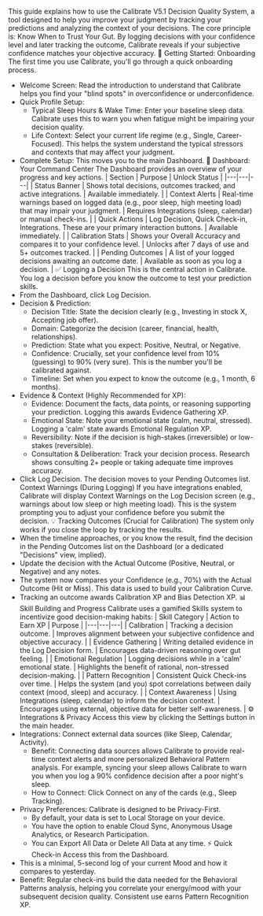 This guide explains how to use the Calibrate V5.1 Decision Quality System, a tool designed to help you improve your judgment by tracking your predictions and analyzing the context of your decisions.
The core principle is: Know When to Trust Your Gut. By logging decisions with your confidence level and later tracking the outcome, Calibrate reveals if your subjective confidence matches your objective accuracy.
🚀 Getting Started: Onboarding
The first time you use Calibrate, you'll go through a quick onboarding process.
 * Welcome Screen: Read the introduction to understand that Calibrate helps you find your "blind spots" in overconfidence or underconfidence.
 * Quick Profile Setup:
   * Typical Sleep Hours & Wake Time: Enter your baseline sleep data. Calibrate uses this to warn you when fatigue might be impairing your decision quality.
   * Life Context: Select your current life regime (e.g., Single, Career-Focused). This helps the system understand the typical stressors and contexts that may affect your judgment.
 * Complete Setup: This moves you to the main Dashboard.
🧭 Dashboard: Your Command Center
The Dashboard provides an overview of your progress and key actions.
| Section | Purpose | Unlock Status |
|---|---|---|
| Status Banner | Shows total decisions, outcomes tracked, and active integrations. | Available immediately. |
| Context Alerts | Real-time warnings based on logged data (e.g., poor sleep, high meeting load) that may impair your judgment. | Requires Integrations (sleep, calendar) or manual check-ins. |
| Quick Actions | Log Decision, Quick Check-in, Integrations. These are your primary interaction buttons. | Available immediately. |
| Calibration Stats | Shows your Overall Accuracy and compares it to your confidence level. | Unlocks after 7 days of use and 5+ outcomes tracked. |
| Pending Outcomes | A list of your logged decisions awaiting an outcome date. | Available as soon as you log a decision. |
✅ Logging a Decision
This is the central action in Calibrate. You log a decision before you know the outcome to test your prediction skills.
 * From the Dashboard, click Log Decision.
 * Decision & Prediction:
   * Decision Title: State the decision clearly (e.g., Investing in stock X, Accepting job offer).
   * Domain: Categorize the decision (career, financial, health, relationships).
   * Prediction: State what you expect: Positive, Neutral, or Negative.
   * Confidence: Crucially, set your confidence level from 10\% (guessing) to 90\% (very sure). This is the number you'll be calibrated against.
   * Timeline: Set when you expect to know the outcome (e.g., 1 month, 6 months).
 * Evidence & Context (Highly Recommended for XP):
   * Evidence: Document the facts, data points, or reasoning supporting your prediction. Logging this awards Evidence Gathering XP.
   * Emotional State: Note your emotional state (calm, neutral, stressed). Logging a 'calm' state awards Emotional Regulation XP.
   * Reversibility: Note if the decision is high-stakes (irreversible) or low-stakes (reversible).
   * Consultation & Deliberation: Track your decision process. Research shows consulting 2+ people or taking adequate time improves accuracy.
 * Click Log Decision. The decision moves to your Pending Outcomes list.
Context Warnings (During Logging)
If you have integrations enabled, Calibrate will display Context Warnings on the Log Decision screen (e.g., warnings about low sleep or high meeting load). This is the system prompting you to adjust your confidence before you submit the decision.
💡 Tracking Outcomes (Crucial for Calibration)
The system only works if you close the loop by tracking the results.
 * When the timeline approaches, or you know the result, find the decision in the Pending Outcomes list on the Dashboard (or a dedicated "Decisions" view, implied).
 * Update the decision with the Actual Outcome (Positive, Neutral, or Negative) and any notes.
 * The system now compares your Confidence (e.g., 70\%) with the Actual Outcome (Hit or Miss). This data is used to build your Calibration Curve.
 * Tracking an outcome awards Calibration XP and Bias Detection XP.
📊 Skill Building and Progress
Calibrate uses a gamified Skills system to incentivize good decision-making habits:
| Skill Category | Action to Earn XP | Purpose |
|---|---|---|
| Calibration | Tracking a decision outcome. | Improves alignment between your subjective confidence and objective accuracy. |
| Evidence Gathering | Writing detailed evidence in the Log Decision form. | Encourages data-driven reasoning over gut feeling. |
| Emotional Regulation | Logging decisions while in a 'calm' emotional state. | Highlights the benefit of rational, non-stressed decision-making. |
| Pattern Recognition | Consistent Quick Check-ins over time. | Helps the system (and you) spot correlations between daily context (mood, sleep) and accuracy. |
| Context Awareness | Using Integrations (sleep, calendar) to inform the decision context. | Encourages using external, objective data for better self-awareness. |
⚙️ Integrations & Privacy
Access this view by clicking the Settings button in the main header.
 * Integrations: Connect external data sources (like Sleep, Calendar, Activity).
   * Benefit: Connecting data sources allows Calibrate to provide real-time context alerts and more personalized Behavioral Pattern analysis. For example, syncing your sleep allows Calibrate to warn you when you log a 90\% confidence decision after a poor night's sleep.
   * How to Connect: Click Connect on any of the cards (e.g., Sleep Tracking).
 * Privacy Preferences: Calibrate is designed to be Privacy-First.
   * By default, your data is set to Local Storage on your device.
   * You have the option to enable Cloud Sync, Anonymous Usage Analytics, or Research Participation.
   * You can Export All Data or Delete All Data at any time.
⚡ Quick Check-in
Access this from the Dashboard.
 * This is a minimal, 5-second log of your current Mood and how it compares to yesterday.
 * Benefit: Regular check-ins build the data needed for the Behavioral Patterns analysis, helping you correlate your energy/mood with your subsequent decision quality. Consistent use earns Pattern Recognition XP.
